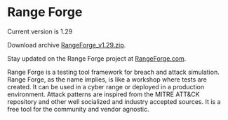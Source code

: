 # Range Forge

Current version is 1.29

Download archive [RangeForge_v1.29.zip](https://github.com/hoglund666/RangeForge/raw/master/Archive/RangeForge_v1.29.zip).

Stay updated on the Range Forge project at [RangeForge.com](https://www.rangeforge.com/).

Range Forge is a testing tool framework for breach and attack simulation. Range Forge, as the name implies, is like a workshop where tests are created.  It can be used in a cyber range or deployed in a production environment. Attack patterns are inspired from the MITRE ATT&CK repository and other well socialized and industry accepted sources.  It is a free tool for the community and vendor agnostic. 	

